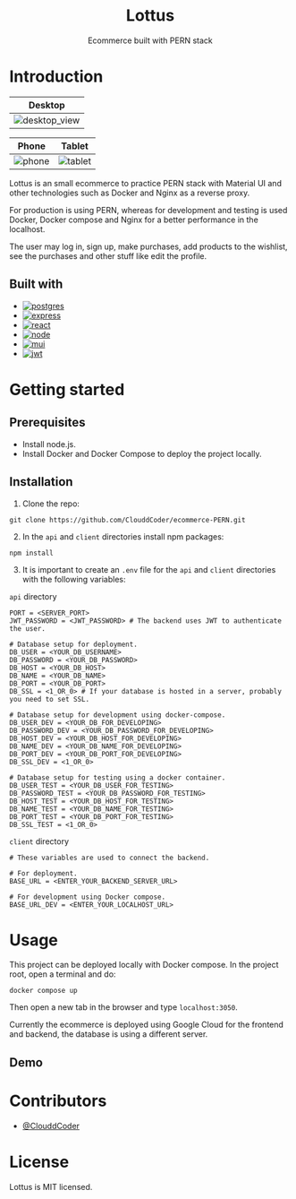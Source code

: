 <div align="center">
    <h1>Lottus</h1>
    <div><span>Ecommerce built with PERN stack</span></div>
</div>

# Introduction

<div align="center">

| Desktop                                                                                                                 |
| ----------------------------------------------------------------------------------------------------------------------- |
| ![desktop_view](https://user-images.githubusercontent.com/103080410/214464291-dd7db668-6f4c-4c5f-90a6-c219831504d1.png) |

| Phone                                                                                                            | Tablet                                                                                                            |
| ---------------------------------------------------------------------------------------------------------------- | ----------------------------------------------------------------------------------------------------------------- |
| ![phone](https://user-images.githubusercontent.com/103080410/214462884-cf7667a3-5f73-4b82-8018-fb24834b6f13.png) | ![tablet](https://user-images.githubusercontent.com/103080410/214462931-60ff4764-4f23-42f2-aaf0-e0499b85c9d1.png) |

</div>

Lottus is an small ecommerce to practice PERN stack with Material UI and other technologies such as Docker and Nginx as a reverse proxy.

For production is using PERN, whereas for development and testing is used Docker, Docker compose and Nginx for a better performance in the localhost.

The user may log in, sign up, make purchases, add products to the wishlist, see the purchases and other stuff like edit the profile.

## Built with

- [![postgres](https://img.shields.io/badge/PostgreSQL-316192?style=for-the-badge&logo=postgresql&logoColor=white)](https://www.postgresql.org)
- [![express](https://img.shields.io/badge/Express.js-404D59?style=for-the-badge)](https://expressjs.com)
- [![react](https://img.shields.io/badge/React-20232A?style=for-the-badge&logo=react&logoColor=61DAFB)](https://reactjs.org/)
- [![node](https://img.shields.io/badge/Node.js-43853D?style=for-the-badge&logo=node.js&logoColor=white)](https://nodejs.org/en/)
- [![mui](https://img.shields.io/badge/Material--UI-0081CB?style=for-the-badge&logo=material-ui&logoColor=white)](https://mui.com)
- [![jwt](https://img.shields.io/badge/json%20web%20tokens-323330?style=for-the-badge&logo=json-web-tokens&logoColor=pink)](https://jwt.io/)

# Getting started

## Prerequisites

- Install node.js.
- Install Docker and Docker Compose to deploy the project locally.

## Installation

1. Clone the repo:

```
git clone https://github.com/ClouddCoder/ecommerce-PERN.git
```

2. In the `api` and `client` directories install npm packages:

```
npm install
```

3. It is important to create an `.env` file for the `api` and `client` directories with the following variables:

`api` directory

```
PORT = <SERVER_PORT>
JWT_PASSWORD = <JWT_PASSWORD> # The backend uses JWT to authenticate the user.

# Database setup for deployment.
DB_USER = <YOUR_DB_USERNAME>
DB_PASSWORD = <YOUR_DB_PASSWORD>
DB_HOST = <YOUR_DB_HOST>
DB_NAME = <YOUR_DB_NAME>
DB_PORT = <YOUR_DB_PORT>
DB_SSL = <1_OR_0> # If your database is hosted in a server, probably you need to set SSL.

# Database setup for development using docker-compose.
DB_USER_DEV = <YOUR_DB_FOR_DEVELOPING>
DB_PASSWORD_DEV = <YOUR_DB_PASSWORD_FOR_DEVELOPING>
DB_HOST_DEV = <YOUR_DB_HOST_FOR_DEVELOPING>
DB_NAME_DEV = <YOUR_DB_NAME_FOR_DEVELOPING>
DB_PORT_DEV = <YOUR_DB_PORT_FOR_DEVELOPING>
DB_SSL_DEV = <1_OR_0>

# Database setup for testing using a docker container.
DB_USER_TEST = <YOUR_DB_USER_FOR_TESTING>
DB_PASSWORD_TEST = <YOUR_DB_PASSWORD_FOR_TESTING>
DB_HOST_TEST = <YOUR_DB_HOST_FOR_TESTING>
DB_NAME_TEST = <YOUR_DB_NAME_FOR_TESTING>
DB_PORT_TEST = <YOUR_DB_PORT_FOR_TESTING>
DB_SSL_TEST = <1_OR_0>
```

`client` directory

```
# These variables are used to connect the backend.

# For deployment.
BASE_URL = <ENTER_YOUR_BACKEND_SERVER_URL>

# For development using Docker compose.
BASE_URL_DEV = <ENTER_YOUR_LOCALHOST_URL>
```

# Usage

This project can be deployed locally with Docker compose. In the project root, open a terminal and do:

```
docker compose up
```

Then open a new tab in the browser and type `localhost:3050`.

Currently the ecommerce is deployed using Google Cloud for the frontend and backend, the database is using a different server.

## Demo

# Contributors

- [@ClouddCoder](https://github.com/ClouddCoder)

# License

Lottus is MIT licensed.
